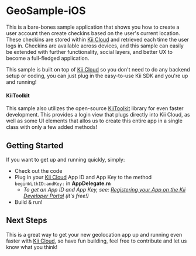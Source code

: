 GeoSample-iOS
=============

This is a bare-bones sample application that shows you how to create a user account then create checkins based on the user's current location. These checkins are stored within [Kii Cloud](http://developer.kii.com) and retrieved each time the user logs in. Checkins are available across devices, and this sample can easily be extended with further functionality, social layers, and better UX to become a full-fledged application.

This sample is built on top of [Kii Cloud](http://developer.kii.com) so you don't need to do any backend setup or coding, you can just plug in the easy-to-use Kii SDK and you're up and running!

#### KiiToolkit
This sample also utilizes the open-source [KiiToolkit](https://github.com/KiiPlatform/KiiToolkit-iOS) library for even faster development. This provides a login view that plugs directly into Kii Cloud, as well as some UI elements that allos us to create this entire app in a single class with only a few added methods!

## Getting Started
If you want to get up and running quickly, simply:

* Check out the code
* Plug in your [Kii Cloud](http://developer.kii.com) App ID and App Key to the method `beginWithID:andKey:` in **AppDelegate.m**
  * _To get an App ID and App Key, see: [Registering your App on the Kii Developer Portal](http://documentation.kii.com/en/starts/ios/) (it's free!)_
* Build & run!

## Next Steps

This is a great way to get your new geolocation app up and running even faster with [Kii Cloud](http://developer.kii.com), so have fun building, feel free to contribute and let us know what you think!
